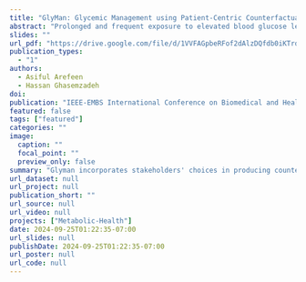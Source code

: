 ```yaml
---
title: "GlyMan: Glycemic Management using Patient-Centric Counterfactuals"
abstract: "Prolonged and frequent exposure to elevated blood glucose levels (hyperglycemia) significantly increases the likelihood of developing chronic complications, such as neuropathy, nephropathy, and cardiovascular disease, along with acute symptoms like fatigue and blurry vision. While current technologies, such as continuous subcutaneous insulin infusion (CSII) and continuous glucose monitors (CGMs), can forecast adverse events like hypoglycemia and deliver small insulin doses to counteract hyperglycemia, progress in developing tailored AI-driven interventions remains limited, which poses a barrier to optimal diabetes care. To address this gap, we propose leveraging counterfactual explanations that guide patients in making targeted adjustments to their carbohydrate intake and insulin dosing to avoid abnormal glucose levels. We introduce GlyMan, a novel method that generates counterfactual behavioral recommendations aimed at helping patients and caregivers make small informed changes to prevent hyperglycemia, thus substantially reducing both its frequency and duration. Additionally, GlyMan incorporates user preferences into its intervention process and ensures more customized and patient-centered guidance. We rigorously evaluated GlyMan using real-world data from 21 type 1 diabetes (T1D) patients using automated insulin delivery (AID) systems. Results indicate that GlyMan surpasses existing methods, delivering 76.6% valid explanations and 86% effectiveness when assessed against historical data."
slides: ""
url_pdf: "https://drive.google.com/file/d/1VVFAGpbeRFof2dAlzDQfdb0iKTrdzV_-/view?usp=sharing"
publication_types:
  - "1"
authors:
  - Asiful Arefeen
  - Hassan Ghasemzadeh
doi: 
publication: "IEEE-EMBS International Conference on Biomedical and Health Informatics (BHI’24)"
featured: false
tags: ["featured"]
categories: ""
image:
  caption: ""
  focal_point: ""
  preview_only: false
summary: "Glyman incorporates stakeholders' choices in producing counterfactual explanations to reduce the number of abnormal glycemic events T1D patients encounter."
url_dataset: null
url_project: null
publication_short: ""
url_source: null
url_video: null
projects: ["Metabolic-Health"]
date: 2024-09-25T01:22:35-07:00
url_slides: null
publishDate: 2024-09-25T01:22:35-07:00
url_poster: null
url_code: null
---
```


